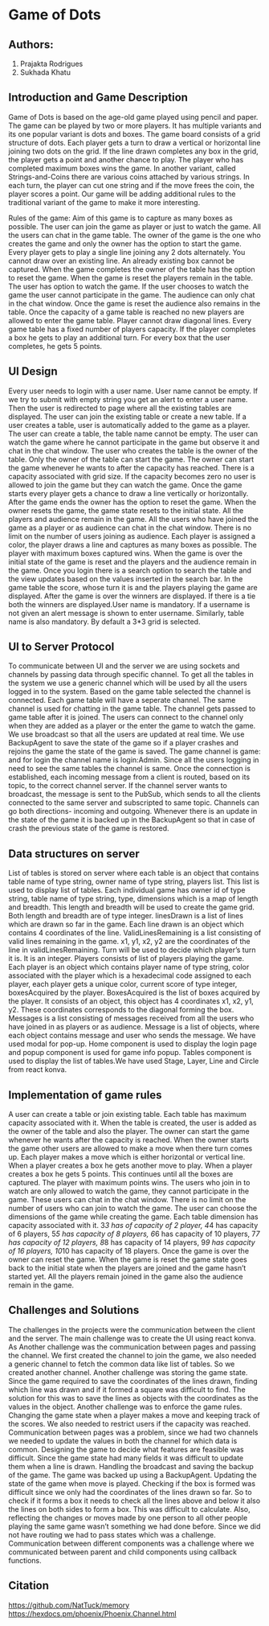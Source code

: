 # Game of Dots
 
## Authors:
1. Prajakta Rodrigues
2. Sukhada Khatu
 
## Introduction and Game Description
Game of Dots is based on the age-old game played using pencil and paper. The 
game can be played by two or more players. It has multiple variants and its one
popular variant is dots and boxes. The game board consists of a grid structure 
of dots. Each player gets a turn to draw a vertical or horizontal line joining
two dots on the grid. If the line drawn completes any box in the grid, the 
player gets a point and another chance to play. The player who has completed 
maximum boxes wins the game. In another variant, called Strings-and-Coins there
are various coins attached by various strings. In each turn, the player can cut 
one string and if the move frees the coin, the player scores a point. Our game 
will be adding additional rules to the traditional variant of the game to make 
it more interesting. 

Rules of the game:
Aim of this game is to capture as many boxes as possible. The user can join the
game as player or just to watch the game. All the users can chat in the game 
table. The owner of the game is the one who creates the game and only the 
owner has the option to start the game. Every player gets to play a single 
line joining any 2 dots alternately. You cannot draw over an existing line. 
An already existing box cannot be captured. When the game completes the owner
of the table has the option to reset the game. When the game is reset the 
players remain in the table. The user has option to watch the game. If the user
chooses to watch the game the user cannot participate in the game. The audience
can only chat in the chat window. Once the game is reset the audience also 
remains in the table. Once the capacity of a game table is reached no new 
players are allowed to enter the game table. Player cannot draw diagonal lines.
Every game table has a fixed number of players capacity. If the player 
completes a box he gets to play an additional turn. For every box that the user
completes, he gets 5 points.


## UI Design
Every user needs to login with a user name. User name cannot be empty. If we
try to submit with empty string you get an alert to enter a user name. Then the
user is redirected to page where all the existing tables are displayed. The
user can join the existing table or create a new table. If a user creates a 
table, user is automatically added to the game as a player. The user can create 
a table, the table name cannot be empty. The user can watch the game where he 
cannot participate in the game but observe it and chat in the chat window. The
user who creates the table is the owner of the table. Only the owner of the 
table can start the game. The owner can start the game whenever he wants to 
after the capacity has reached. There is a capacity associated with grid size. 
If the capacity becomes zero no user is allowed to join the game but they can
watch the game. Once the game starts every player gets a chance to draw a line
vertically or horizontally. After the game ends the owner has the option to 
reset the game. When the owner resets the game, the game state resets to the 
initial state. All the players and audience remain in the game. All the users 
who have joined the game as a player or as audience can chat in the chat window.
There is no limit on the number of users joining as audience. Each player is 
assigned a color, the player draws a line and captures as many boxes as 
possible. The player with maximum boxes captured wins. When the game is over 
the initial state of the game is reset and the players and the audience remain 
in the game. Once you login there is a search option to search the table and 
the view updates based on the values inserted in the search bar. In the game 
table the score, whose turn it is and the players playing the game are 
displayed. After the game is over the winners are displayed. If there is a tie
both the winners are displayed.User name is mandatory. If a username is not 
given an alert message is shown to enter username. Similarly, table name is 
also mandatory. By default a 3*3 grid is selected. 
 
## UI to Server Protocol
To communicate between UI and the server we are using sockets and channels by 
passing data through specific channel. To get all the tables in the system we 
use a generic channel which will be used by all the users logged in to the 
system. Based on the game table selected the channel is connected. Each game 
table will have a seperate channel. The same channel is used for chatting in 
the game table. The channel gets passed to game table after it is joined. The 
users can connect to the channel only when they are added as a player or the 
enter the game to watch the game. We use broadcast so that all the users are 
updated at real time. We use BackupAgent to save the state of the game so if a 
player crashes and rejoins the game the state of the game is saved. The game 
channel is game:<table name> and for login the channel name is login:Admin. 
Since all the users logging in need to see the same tables the channel is same.
Once the connection is established, each incoming message from a client is 
routed, based on its topic, to the correct channel server. If the channel 
server wants to broadcast, the message is sent to the PubSub, which sends to 
all the clients connected to the same server and subscripted to same topic. 
Channels can go both directions- incoming and outgoing. Whenever there is an 
update in the state of the game it is backed up in the BackupAgent so that in 
case of crash the previous state of the game is restored.

## Data structures on server
List of tables is stored on server where each table is an object that contains 
table name of type string, owner name of type string, players list. This list 
is used to display list of tables. Each individual game has owner id of type 
string, table name of type string, type, dimensions which is a map of length 
and breadth. This length and breadth will be used to create the game grid. 
Both length and breadth are of type integer. linesDrawn is a list of lines 
which are drawn so far in the game. Each line drawn is an object which contains
4 coordinates of the line. ValidLinesRemaining is a list consisting of valid 
lines remaining in the game. x1, y1, x2, y2 are the coordinates of the line in 
validLinesRemaining. Turn will be used to decide which player’s turn it is. It 
is an integer. Players consists of list of players playing the game. Each 
player is an object which contains player name of type string, color associated
with the player which is a hexadecimal code assigned to each player, each 
player gets a unique color, current score of type integer, boxesAcquired by the
player. BoxesAcquired is the list of boxes acquired by the player. It consists 
of an object, this object has 4 coordinates x1, x2, y1, y2. These coordinates 
corresponds to the diagonal forming the box. Messages is a list consisting of 
messages received from all the users who have joined in as players or as 
audience. Message is a list of objects, where each object contains message and 
user who sends the message. We have used modal for pop-up. Home component is 
used to display the login page and popup component is used for game info popup. 
Tables component is used to display the list of tables.We have used Stage, 
Layer, Line and Circle from react konva.

## Implementation of game rules
A user can create a table or join existing table. Each table has maximum 
capacity associated with it. When the table is created, the user is added as 
the owner of the table and also the player. The owner can start the game 
whenever he wants after the capacity is reached. When the owner starts the 
game other users are allowed to make a move when there turn comes up. Each 
player makes a move which is either horizontal or vertical line. When a player 
creates a box he gets another move to play. When a player creates a box he gets 
5 points. This continues until all the boxes are captured. The player with 
maximum points wins. The users who join in to watch are only allowed to watch 
the game, they cannot participate in the game. These users can chat in the chat 
window. There is no limit on the number of users who can join to watch the game.
The user can choose the dimensions of the game while creating the game. Each 
table dimension has capacity associated with it. 3*3 has of capacity of 2 
player, 4*4 has capacity of 6 players, 5*5 has capacity of 8 players, 6*6 has 
capacity of 10 players, 7*7 has capacity of 12 players, 8*8 has capacity of 14 
players, 9*9 has capacity of 16 players, 10*10 has capacity of 18 players. Once 
the game is over the owner can reset the game. When the game is reset the game 
state goes back to the initial state when the players are joined and the game 
hasn’t started yet. All the players remain joined in the game also the audience 
remain in the game.

## Challenges and Solutions

The challenges in the projects were the communication between the client and 
the server. The main challenge was to create the UI using react konva. As 
Another challenge was the communication between pages and passing the channel. 
We first created the channel to join the game, we also needed a generic channel 
to fetch the common data like list of tables. So we created another channel. 
Another challenge was storing the game state. Since the game required to save 
the coordinates of the lines drawn, finding which line was drawn and if it 
formed a square was difficult to find. The solution for this was to save the 
lines as objects with the coordinates as the values in the object. Another 
challenge was to enforce the game rules. Changing the game state when a player 
makes a move and keeping track of the scores. We also needed to restrict users 
if the capacity was reached. Communication between pages was a problem, since 
we had two channels we needed to update the values in both the channel for 
which data is common. Designing the game to decide what features are feasible 
was difficult. Since the game state had many fields it was difficult to update 
them when a line is drawn. Handling the broadcast and saving the backup of the 
game. The game was backed up using a BackupAgent. Updating the state of the 
game when move is played. Checking if the box is formed was difficult since 
we only had the coordinates of the lines drawn so far. So to check if it forms 
a box it needs to check all the lines above and below it also the lines on both 
sides to form a box. This was difficult to calculate. Also, reflecting the 
changes or moves made by one person to all other people playing the same game 
wasn’t something we had done before. Since we did not have routing we had to 
pass states which was a challenge. Communication between different components 
was a challenge where we communicated between parent and child components 
using callback functions.

## Citation

https://github.com/NatTuck/memory
https://hexdocs.pm/phoenix/Phoenix.Channel.html
